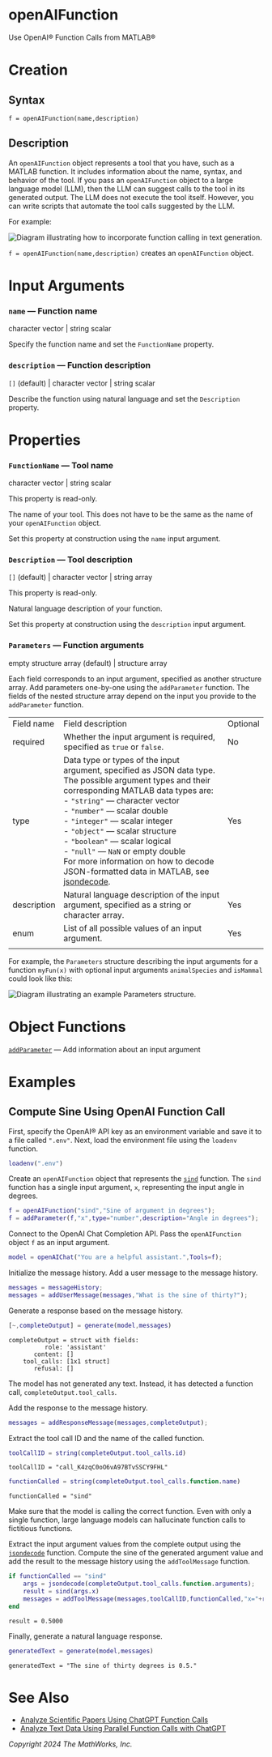 
# openAIFunction

Use OpenAI® Function Calls from MATLAB®

# Creation
## Syntax

`f = openAIFunction(name,description)`

## Description

An `openAIFunction` object represents a tool that you have, such as a MATLAB function. It includes information about the name, syntax, and behavior of the tool. If you pass an `openAIFunction` object to a large language model (LLM), then the LLM can suggest calls to the tool in its generated output. The LLM does not execute the tool itself. However, you can write scripts that automate the tool calls suggested by the LLM.


For example:


![Diagram illustrating how to incorporate function calling in text generation.](images/openAIFunction1.png)


`f = openAIFunction(name,description)` creates an `openAIFunction` object. 

# Input Arguments
### `name` — Function name

character vector | string scalar


Specify the function name and set the `FunctionName` property.

### `description` — Function description

`[]` (default) | character vector | string scalar


Describe the function using natural language and set the `Description` property.

# Properties
### `FunctionName` — Tool name

character vector | string scalar


This property is read\-only.


The name of your tool. This does not have to be the same as the name of your `openAIFunction` object.


Set this property at construction using the `name` input argument.

### `Description` — Tool description

`[]` (default) | character vector | string array


This property is read\-only.


Natural language description of your function. 


Set this property at construction using the `description` input argument.

### `Parameters` — Function arguments

empty structure array (default) | structure array


Each field corresponds to an input argument, specified as another structure array. Add parameters one\-by\-one using the `addParameter` function. The fields of the nested structure array depend on the input you provide to the `addParameter` function.

|      |      |      |
| :-- | :-- | :-- |
| Field name <br>  | Field description <br>  | Optional  <br>   |
| required <br>  | Whether the input argument is required, specified as `true` or `false`. <br>  | No <br>   |
| type <br>  | Data type or types of the input argument, specified as JSON data type. The possible argument types and their corresponding MATLAB data types are: <br> \-  `"string"` — character vector <br> \-  `"number"` — scalar double <br> \-  `"integer"` — scalar integer <br> \-  `"object"` — scalar structure <br> \-  `"boolean"` — scalar logical <br> \-  `"null"` — `NaN` or empty double <br> For more information on how to decode JSON\-formatted data in MATLAB, see [jsondecode](https://www.mathworks.com/help/matlab/ref/jsondecode.html). <br>  | Yes <br>   |
| description <br>  | Natural language description of the input argument, specified as a string or character array. <br>  | Yes <br>   |
| enum <br>  | List of all possible values of an input argument. <br>  | Yes <br>   |
|      |      |       |


For example, the `Parameters` structure describing the input arguments for a function `myFun(x)` with optional input arguments `animalSpecies` and `isMammal` could look like this:


![Diagram illustrating an example Parameters structure.](images/openAIFunction2.png)

# Object Functions

[`addParameter`](addParameter.md) — Add information about an input argument

# Examples
## Compute Sine Using OpenAI Function Call

First, specify the OpenAI® API key as an environment variable and save it to a file called `".env"`. Next, load the environment file using the `loadenv` function.

```matlab
loadenv(".env")
```

Create an `openAIFunction` object that represents the [`sind`](https://www.mathworks.com/help/matlab/ref/sind.html) function. The `sind` function has a single input argument, `x`, representing the input angle in degrees.

```matlab
f = openAIFunction("sind","Sine of argument in degrees");
f = addParameter(f,"x",type="number",description="Angle in degrees");
```

Connect to the OpenAI Chat Completion API. Pass the `openAIFunction` object `f` as an input argument.

```matlab
model = openAIChat("You are a helpful assistant.",Tools=f);
```

Initialize the message history. Add a user message to the message history.

```matlab
messages = messageHistory;
messages = addUserMessage(messages,"What is the sine of thirty?");
```

Generate a response based on the message history.

```matlab
[~,completeOutput] = generate(model,messages)
```

```matlabTextOutput
completeOutput = struct with fields:
          role: 'assistant'
       content: []
    tool_calls: [1x1 struct]
       refusal: []

```

The model has not generated any text. Instead, it has detected a function call, `completeOutput.tool_calls`.


Add the response to the message history.

```matlab
messages = addResponseMessage(messages,completeOutput);
```

Extract the tool call ID and the name of the called function.

```matlab
toolCallID = string(completeOutput.tool_calls.id)
```

```matlabTextOutput
toolCallID = "call_K4zqC0oO6vA97BTvSSCY9FHL"
```

```matlab
functionCalled = string(completeOutput.tool_calls.function.name)
```

```matlabTextOutput
functionCalled = "sind"
```

Make sure that the model is calling the correct function. Even with only a single function, large language models can hallucinate function calls to fictitious functions.


Extract the input argument values from the complete output using the [`jsondecode`](https://www.mathworks.com/help/matlab/ref/jsondecode.html) function. Compute the sine of the generated argument value and add the result to the message history using the `addToolMessage` function.

```matlab
if functionCalled == "sind"
    args = jsondecode(completeOutput.tool_calls.function.arguments);
    result = sind(args.x)
    messages = addToolMessage(messages,toolCallID,functionCalled,"x="+result);
end
```

```matlabTextOutput
result = 0.5000
```

Finally, generate a natural language response.

```matlab
generatedText = generate(model,messages)
```

```matlabTextOutput
generatedText = "The sine of thirty degrees is 0.5."
```
# See Also
-  [Analyze Scientific Papers Using ChatGPT Function Calls](../../examples/AnalyzeScientificPapersUsingFunctionCalls.md) 
-  [Analyze Text Data Using Parallel Function Calls with ChatGPT](../../examples/AnalyzeTextDataUsingParallelFunctionCallwithChatGPT.md) 

*Copyright 2024 The MathWorks, Inc.*

